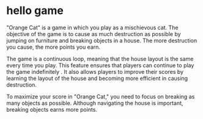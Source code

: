# hello game
 

"Orange Cat" is a game in which you play as a mischievous cat. The objective of the game is to cause as much destruction as possible by jumping on furniture and breaking objects in a house. The more destruction you cause, the more points you earn.

The game is a continuous loop, meaning that the house layout is the same every time you play. This feature ensures that players can continue to play the game indefinitely . It also allows players to improve their scores by learning the layout of the house and becoming more efficient in causing destruction.

To maximize your score in "Orange Cat," you need to focus on breaking as many objects as possible. Although navigating the house is important, breaking objects earns more points.